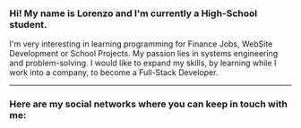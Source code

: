 ### Hi! My name is Lorenzo and I'm currently a High-School student.

I'm very interesting in learning programming for Finance Jobs, WebSite Development or School Projects.
My passion lies in systems engineering and problem-solving. I would like to expand my skills, by learning while I work into a company, to become a Full-Stack Developer. 

---
### Here are my social networks where you can keep in touch with me:

